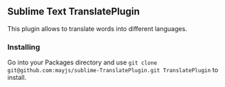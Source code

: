 ## Sublime Text TranslatePlugin
This plugin allows to translate words into different languages.

### Installing
Go into your Packages directory and use
`git clone git@github.com:mayjs/sublime-TranslatePlugin.git TranslatePlugin`
to install.